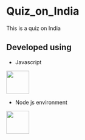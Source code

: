 # Quiz_on_India
This is a quiz on India

## Developed using 

- Javascript
<img src="https://cdn.worldvectorlogo.com/logos/javascript-1.svg" height="60" width="60" />

- Node js environment
<img src="https://cdn.worldvectorlogo.com/logos/node-js-logo.svg" height="60" width="60" />
